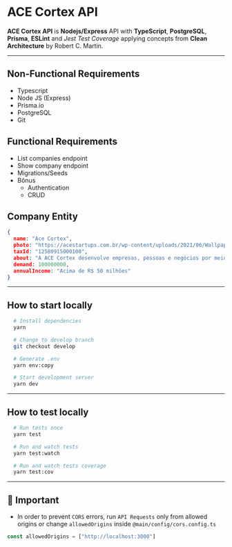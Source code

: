 # ACE Cortex API

**ACE Cortex API** is **Nodejs/Express** API with **TypeScript**,  **PostgreSQL**, **Prisma**, **ESLint** and _Jest Test Coverage_ applying concepts from **Clean Architecture** by Robert C. Martin.

---

## Non-Functional Requirements

- Typescript
- Node JS (Express)
- Prisma.io
- PostgreSQL
- Git

## Functional Requirements

- List companies endpoint
- Show company endpoint
- Migrations/Seeds
- Bônus
  - Authentication
  - CRUD

## Company Entity

```json
{
  name: "Ace Cortex",
  photo: "https://acestartups.com.br/wp-content/uploads/2021/06/Wallpaper-2-1024x576.png",
  taxId: "12580915000100",
  about: "A ACE Cortex desenvolve empresas, pessoas e negócios por meio da inovação, capacitando, solucionando desafios, gerando resultados e promovendo a transformação cultural.",
  demand: 100000000,
  annualIncome: "Acima de R$ 50 milhões"
}
```

---

## How to start locally

```bash
  # Install dependencies
  yarn

  # Change to develop branch
  git checkout develop

  # Generate .env
  yarn env:copy

  # Start development server
  yarn dev
```
---

## How to test locally

```bash
  # Run tests once
  yarn test

  # Run and watch tests
  yarn test:watch

  # Run and watch tests coverage
  yarn test:cov
```
---
## 🚧 Important

- In order to prevent ```CORS``` errors, run ```API Requests``` only from allowed origins or change ```allowedOrigins``` inside ```@main/config/cors.config.ts```

```js
const allowedOrigins = ["http://localhost:3000"]
```


